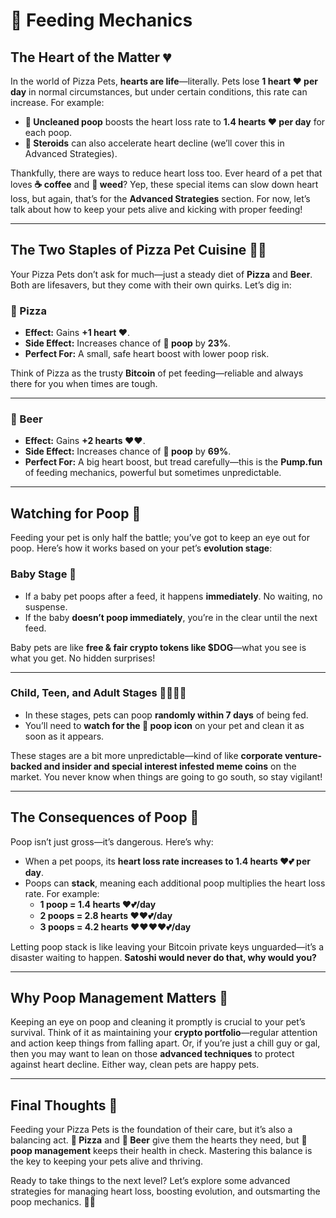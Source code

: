 # 🍕 Feeding Mechanics

## The Heart of the Matter 💔

In the world of Pizza Pets, **hearts are life**—literally. Pets lose **1 heart ❤️ per day** in normal circumstances, but under certain conditions, this rate can increase. For example:  
- **💩 Uncleaned poop** boosts the heart loss rate to **1.4 hearts ❤️ per day** for each poop.  
- **💪 Steroids** can also accelerate heart decline (we’ll cover this in Advanced Strategies).  

Thankfully, there are ways to reduce heart loss too. Ever heard of a pet that loves **☕ coffee** and **🌿 weed**? Yep, these special items can slow down heart loss, but again, that’s for the **Advanced Strategies** section. For now, let’s talk about how to keep your pets alive and kicking with proper feeding!

***

## The Two Staples of Pizza Pet Cuisine 🍕🍺

Your Pizza Pets don’t ask for much—just a steady diet of **Pizza** and **Beer**. Both are lifesavers, but they come with their own quirks. Let’s dig in:

### 🍕 Pizza
- **Effect:** Gains **+1 heart ❤️**.  
- **Side Effect:** Increases chance of **💩 poop** by **23%**.  
- **Perfect For:** A small, safe heart boost with lower poop risk.  

Think of Pizza as the trusty **Bitcoin** of pet feeding—reliable and always there for you when times are tough.

---

### 🍺 Beer
- **Effect:** Gains **+2 hearts ❤️❤️**.  
- **Side Effect:** Increases chance of **💩 poop** by **69%**.  
- **Perfect For:** A big heart boost, but tread carefully—this is the **Pump.fun** of feeding mechanics, powerful but sometimes unpredictable.

---

## Watching for Poop 💩

Feeding your pet is only half the battle; you’ve got to keep an eye out for poop. Here’s how it works based on your pet’s **evolution stage**:

### Baby Stage 🍼
- If a baby pet poops after a feed, it happens **immediately**. No waiting, no suspense.  
- If the baby **doesn’t poop immediately**, you’re in the clear until the next feed.  

Baby pets are like **free & fair crypto tokens like $DOG**—what you see is what you get. No hidden surprises!

---

### Child, Teen, and Adult Stages 🧒🧑🦸‍♂️
- In these stages, pets can poop **randomly within 7 days** of being fed.  
- You’ll need to **watch for the 💩 poop icon** on your pet and clean it as soon as it appears.

These stages are a bit more unpredictable—kind of like **corporate venture-backed and insider and special interest infested meme coins** on the market. You never know when things are going to go south, so stay vigilant!

---

## The Consequences of Poop 🤢

Poop isn’t just gross—it’s dangerous. Here’s why:  
- When a pet poops, its **heart loss rate increases to 1.4 hearts ❤️💕 per day**.  
- Poops can **stack**, meaning each additional poop multiplies the heart loss rate. For example:  
  - **1 poop = 1.4 hearts ❤️💕/day**  
  - **2 poops = 2.8 hearts ❤️❤️💕/day**  
  - **3 poops = 4.2 hearts ❤️❤️❤️❤️💕/day**  

Letting poop stack is like leaving your Bitcoin private keys unguarded—it’s a disaster waiting to happen. **Satoshi would never do that, why would you?**

---

## Why Poop Management Matters 🚿

Keeping an eye on poop and cleaning it promptly is crucial to your pet’s survival. Think of it as maintaining your **crypto portfolio**—regular attention and action keep things from falling apart. Or, if you’re just a chill guy or gal, then you may want to lean on those **advanced techniques** to protect against heart decline. Either way, clean pets are happy pets.

***

## Final Thoughts 🐾

Feeding your Pizza Pets is the foundation of their care, but it’s also a balancing act. **🍕 Pizza** and **🍺 Beer** give them the hearts they need, but **💩 poop management** keeps their health in check. Mastering this balance is the key to keeping your pets alive and thriving.

Ready to take things to the next level? Let’s explore some advanced strategies for managing heart loss, boosting evolution, and outsmarting the poop mechanics. 🍕🐾